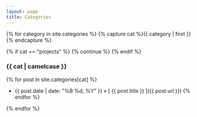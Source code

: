 ```yaml
---
layout: page
title: Categories
---
```


{% for category in site.categories %}
{% capture cat %}{{ category | first }}{% endcapture %}

{% if cat == "projects" %}
  {% continue %}
{% endif %}

### {{ cat | camelcase }}
{% for post in site.categories[cat] %}
  * {{ post.date | date: "%B %d, %Y" }} &raquo; [ {{ post.title }} ]({{ post.url }})
{% endfor %}

{% endfor %}